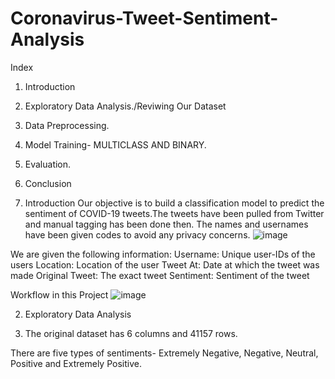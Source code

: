 # Coronavirus-Tweet-Sentiment-Analysis

Index
1. Introduction
2. Exploratory Data Analysis./Reviwing Our Dataset
3. Data Preprocessing.
4. Model Training- MULTICLASS AND BINARY.
5. Evaluation.
6. Conclusion

1. Introduction
Our objective is to build a classification model to predict the sentiment of COVID-19 tweets.The tweets have been pulled from Twitter and manual tagging has been done then. The names and usernames have been given codes to avoid any privacy concerns.
![image](https://github.com/ashishdhawas/Coronavirus-Tweet-Sentiment-Analysis/assets/86394831/6f548e37-60e4-4df1-949d-ea3068c67718)

We are given the following information:
Username: Unique user-IDs of the users
Location: Location of the user
Tweet At: Date at which the tweet was made
Original Tweet: The exact tweet
Sentiment: Sentiment of the tweet

Workflow in this Project
![image](https://github.com/ashishdhawas/Coronavirus-Tweet-Sentiment-Analysis/assets/86394831/2b38f641-cf91-49d5-bca8-fa03682c70db)

2. Exploratory Data Analysis
   
4. The original dataset has 6 columns and 41157 rows.

There are five types of sentiments- Extremely Negative, Negative, Neutral, Positive and Extremely Positive.

